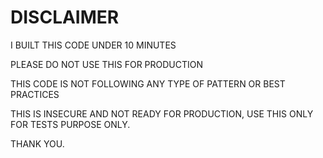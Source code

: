 # DISCLAIMER

I BUILT THIS CODE UNDER 10 MINUTES

PLEASE DO NOT USE THIS FOR PRODUCTION

THIS CODE IS NOT FOLLOWING ANY TYPE OF PATTERN OR BEST PRACTICES

THIS IS INSECURE AND NOT READY FOR PRODUCTION, USE THIS ONLY FOR TESTS PURPOSE ONLY.

THANK YOU.
